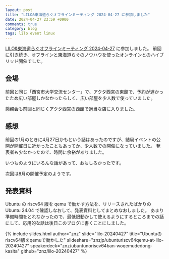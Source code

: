 ```yaml
---
layout: post
title: "LILO&東海道らぐオフラインミーティング 2024-04-27 に参加しました"
date: 2024-04-27 23:59 +0900
comments: true
category: blog
tags: lilo event linux
---
```

[LILO&東海道らぐオフラインミーティング 2024-04-27](https://lilo.connpass.com/event/316818/) に参加しました。
前回に引き続き、オフラインと東海道らぐのノウハウを使ったオンラインとのハイブリッド開催でした。

<!--more-->

## 会場

前回と同じ「西宮市大学交流センター」で、アクタ西宮の東館で、予約が遅かったため広い部屋しかなかったらしく、広い部屋を少人数で使っていました。

懇親会も前回と同じくアクタ西宮の西館で適当な店に入りました。

## 感想

前回の1月のときに4月27日かもという話はあったのですが、結局イベントの公開が開催日に近かったこともあってか、少人数での開催になっていました。
発表者も少なかったので、時間に余裕がありました。

いつものようにいろんな話があって、おもしろかったです。

次回は8月の開催予定のようです。

## 発表資料

Ubuntu の riscv64 版を qemu で動かす方法を、リリースされたばかりの Ubuntu 24.04 で確認しなおして、発表資料としてまとめなおしました。
あまり準備時間をとれなかったので、最低限動かして使えるようにするところまでの話にして、応用的な話は後日このブログに書くことにしました。

{% include slides.html author="znz" slide="lilo-20240427" title="Ubuntuのriscv64版をqemuで動かした" slideshare="znzjp/ubunturiscv64qemu-at-lilo-20240427" speakerdeck="znz/ubuntunoriscv64ban-woqemudedong-kasita" github="znz/lilo-20240427" %}
